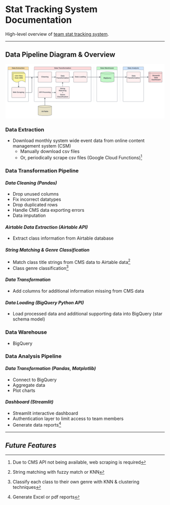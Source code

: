 # Stat Tracking System Documentation
High-level overview of [team stat tracking system](https://github.com/kchenTTP/team_stat_tracking.git).


---
## Data Pipeline Diagram & Overview
![data pipeline diagram](./images/stat-tracking-system-diagram.png)


### **Data Extraction**
- Download monthly system wide event data from online content management system (CSM)
  - Manually download csv files
  - Or, periodically scrape csv files (Google Cloud Functions)[^1]


### **Data Transformation Pipeline**
#### *Data Cleaning (Pandas)*
- Drop unused columns
- Fix incorrect datatypes
- Drop duplicated rows
- Handle CMS data exporting errors
- Data imputation

#### *Airtable Data Extraction (Airtable API)*
- Extract class information from Airtable database

#### *String Matching & Genre Classification*
- Match class title strings from CMS data to Airtable data[^2]
- Class genre classification[^3]

#### *Data Transformation*
- Add columns for additional information missing from CMS data

#### *Data Loading (BigQuery Python API)*
- Load processed data and additional supporting data into BigQuery (star schema model)


### **Data Warehouse**
- BigQuery


### **Data Analysis Pipeline**
#### *Data Transformation (Pandas, Matplotlib)*
- Connect to BigQuery
- Aggregate data
- Plot charts

#### *Dashboard (Streamlit)*
- Streamlit interactive dashboard
- Authentication layer to limit access to team members
- Generate data reports[^4]


---

## *Future Features*
[^1]: Due to CMS API not being available, web scraping is required
[^2]: String matching with fuzzy match or KNN
[^3]: Classify each class to their own genre with KNN & clustering techniques
[^4]: Generate Excel or pdf reports
